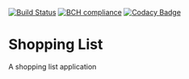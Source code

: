 [![Build Status](https://travis-ci.com/mayokunthefirst/Shopping-List.svg?branch=master)](https://travis-ci.com/mayokunthefirst/Shopping-List) [![BCH compliance](https://bettercodehub.com/edge/badge/mayokunthefirst/Shopping-List?branch=master)](https://bettercodehub.com/) [![Codacy Badge](https://api.codacy.com/project/badge/Grade/4d9a7a6797fe41e782d85d4c37e3bec5)](https://www.codacy.com/manual/mayokunthefirst/Shopping-List?utm_source=github.com&amp;utm_medium=referral&amp;utm_content=mayokunthefirst/Shopping-List&amp;utm_campaign=Badge_Grade)
# Shopping List

A shopping list application
